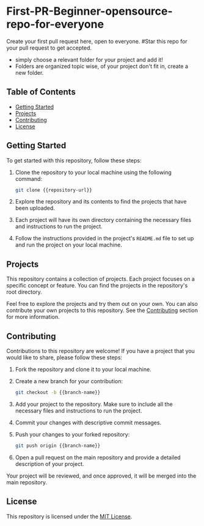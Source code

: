 # First-PR-Beginner-opensource-repo-for-everyone
Create your first  pull request here, open to everyone. 
#Star this repo for your pull request to get accepted.
- simply choose a relevant folder for your project and add it!
- Folders are organized topic wise, of your project don't fit in, create a new folder.


## Table of Contents

- [Getting Started](#getting-started)
- [Projects](#projects)
- [Contributing](#contributing)
- [License](#license)

## Getting Started

To get started with this repository, follow these steps:

1. Clone the repository to your local machine using the following command:

   ```bash
   git clone {{repository-url}}
   ```

2. Explore the repository and its contents to find the projects that have been uploaded.

3. Each project will have its own directory containing the necessary files and instructions to run the project.

4. Follow the instructions provided in the project's `README.md` file to set up and run the project on your local machine.

## Projects

This repository contains a collection of  projects. Each project focuses on a specific concept or feature. You can find the projects in the repository's root directory.

Feel free to explore the projects and try them out on your own. You can also contribute your own projects to this repository. See the [Contributing](#contributing) section for more information.

## Contributing

Contributions to this repository are welcome! If you have a  project that you would like to share, please follow these steps:

1. Fork the repository and clone it to your local machine.

2. Create a new branch for your contribution:

   ```bash
   git checkout -b {{branch-name}}
   ```

3. Add your project to the repository. Make sure to include all the necessary files and instructions to run the project.

4. Commit your changes with descriptive commit messages.

5. Push your changes to your forked repository:

   ```bash
   git push origin {{branch-name}}
   ```

6. Open a pull request on the main repository and provide a detailed description of your project.

Your project will be reviewed, and once approved, it will be merged into the main repository.

## License

This repository is licensed under the [MIT License](LICENSE).

